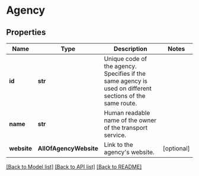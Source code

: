# Agency

## Properties
Name | Type | Description | Notes
------------ | ------------- | ------------- | -------------
**id** | **str** | Unique code of the agency. Specifies if the same agency is used on different sections of the same route. | 
**name** | **str** | Human readable name of the owner of the transport service. | 
**website** | **AllOfAgencyWebsite** | Link to the agency&#x27;s website. | [optional] 

[[Back to Model list]](../README.md#documentation-for-models) [[Back to API list]](../README.md#documentation-for-api-endpoints) [[Back to README]](../README.md)

